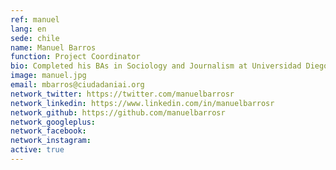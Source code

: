 ```yaml
---
ref: manuel
lang: en
sede: chile
name: Manuel Barros
function: Project Coordinator
bio: Completed his BAs in Sociology and Journalism at Universidad Diego Portales. OpenGov preacher and defender of collaboration as a basis for stronger democracies. Mexican food fan and dog lover.
image: manuel.jpg
email: mbarros@ciudadaniai.org
network_twitter: https://twitter.com/manuelbarrosr
network_linkedin: https://www.linkedin.com/in/manuelbarrosr
network_github: https://github.com/manuelbarrosr
network_googleplus:
network_facebook:
network_instagram:
active: true
---
```

